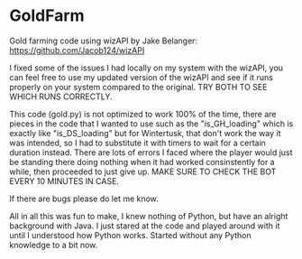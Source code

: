 # GoldFarm
Gold farming code using wizAPI by Jake Belanger:
https://github.com/Jacob124/wizAPI

I fixed some of the issues I had locally on my system with the wizAPI, you can feel free to use my updated version of the wizAPI and see if it runs properly on your system compared to the original. TRY BOTH TO SEE WHICH RUNS CORRECTLY.

This code (gold.py) is not optimized to work 100% of the time, there are pieces in the code that I wanted to use such as the "is_GH_loading" which is exactly like "is_DS_loading" but for Wintertusk, that don't work the way it was intended, so I had to substitute it with timers to wait for a certain duration instead. There are lots of errors I faced where the player would just be standing there doing nothing when it had worked consinstently for a while, then proceeded to just give up. MAKE SURE TO CHECK THE BOT EVERY 10 MINUTES IN CASE.

If there are bugs please do let me know.

All in all this was fun to make, I knew nothing of Python, but have an alright background with Java. I just stared at the code and played around with it until I understood how Python works. Started without any Python knowledge to a bit now.
